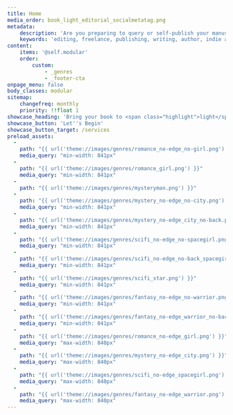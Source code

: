 ```yaml
---
title: Home
media_order: book_light_editorial_socialmetatag.png
metadata:
    description: 'Are you preparing to query or self-publish your manuscript? Book Light Editorial offers freelance developmental editing and copyediting services for indie authors and publishing authors. We will help you create the best possible verson of your book.'
    keywords: 'editing, freelance, publishing, writing, author, indie author, editor, self-publishing, developmental editing, copyediting, manuscript'
content:
    items: '@self.modular'
    order:
        custom:
            - _genres
            - _footer-cta
onpage_menu: false
body_classes: modular
sitemap:
    changefreq: monthly
    priority: !!float 1
showcase_heading: 'Bring your book to <span class="highlight">light</span>'
showcase_button: 'Let''s Begin'
showcase_button_target: /services
preload_assets:
  -
    path: "{{ url('theme://images/genres/romance_no-edge_no-girl.png') }}"
    media_query: "min-width: 841px"
  -
    path: "{{ url('theme://images/genres/romance_girl.png') }}"
    media_query: "min-width: 841px"
  -
    path: "{{ url('theme://images/genres/mysteryman.png') }}"
  -
    path: "{{ url('theme://images/genres/mystery_no-edge_no-city.png') }}"
    media_query: "min-width: 841px"
  -
    path: "{{ url('theme://images/genres/mystery_no-edge_city_no-back.png') }}"
    media_query: "min-width: 841px"
  -
    path: "{{ url('theme://images/genres/scifi_no-edge_no-spacegirl.png') }}"
    media_query: "min-width: 841px"
  -
    path: "{{ url('theme://images/genres/scifi_no-edge_no-back_spacegirl.png') }}"
    media_query: "min-width: 841px"
  -
    path: "{{ url('theme://images/genres/scifi_star.png') }}"
    media_query: "min-width: 841px"
  -
    path: "{{ url('theme://images/genres/fantasy_no-edge_no-warrior.png') }}"
    media_query: "min-width: 841px"
  -
    path: "{{ url('theme://images/genres/fantasy_no-edge_warrior_no-back.png') }}"
    media_query: "min-width: 841px"
  -
    path: "{{ url('theme://images/genres/romance_no-edge_girl.png') }}"
    media_query: "max-width: 840px"
  -
    path: "{{ url('theme://images/genres/mystery_no-edge_city.png') }}"
    media_query: "max-width: 840px"
  -
    path: "{{ url('theme://images/genres/scifi_no-edge_spacegirl.png') }}"
    media_query: "max-width: 840px"
  -
    path: "{{ url('theme://images/genres/fantasy_no-edge_warrior.png') }}"
    media_query: "max-width: 840px"
---
```


